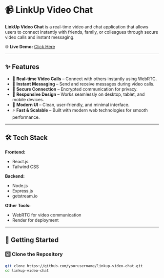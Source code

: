 # 📹 LinkUp Video Chat

**LinkUp Video Chat** is a real-time video and chat application that allows users to connect instantly with friends, family, or colleagues through secure video calls and instant messaging.

🌐 **Live Demo:** [Click Here](https://linkup-video-chat.onrender.com)

---

## ✨ Features

- 🔗 **Real-time Video Calls** – Connect with others instantly using WebRTC.
- 💬 **Instant Messaging** – Send and receive messages during video calls.
- 🔐 **Secure Connection** – Encrypted communication for privacy.
- 📱 **Responsive Design** – Works seamlessly on desktop, tablet, and mobile devices.
- 🎨 **Modern UI** – Clean, user-friendly, and minimal interface.
- ⚡ **Fast & Scalable** – Built with modern web technologies for smooth performance.

---

## 🛠️ Tech Stack

**Frontend:**
- React.js
- Tailwind CSS

**Backend:**
- Node.js
- Express.js
- getstream.io

**Other Tools:**
- WebRTC for video communication
- Render for deployment

---

## 🚀 Getting Started

### 1️⃣ Clone the Repository
```bash
git clone https://github.com/yourusername/linkup-video-chat.git
cd linkup-video-chat
